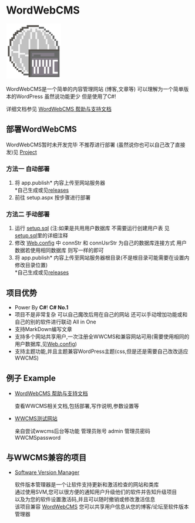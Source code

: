 # WordWebCMS

<img src="WWC.png" alt="WWC" style="height:150px" />

WordWebCMS是一个简单的内容管理网站 (博客,文章等)
可以理解为一个简单版本的WordPress 虽然说功能更少 但是使用了C#!

详细文档参见 [WordWebCMS 帮助与支持文档](wwcms.exlb.org)

## 部署WordWebCMS

WordWebCMS暂时未开发完毕 不推荐进行部署 (虽然说你也可以自己改了直接发)见 [Project](https://github.com/LorisYounger/WordWebCMS/projects/1)

### 方法一 自动部署

1. 将 app.publish\* 内容上传至网站服务器
   <br/>*自己生成或见[releases](https://github.com/LorisYounger/WordWebCMS/releases)
2. 前往 setup.aspx 按步骤进行部署

### 方法二 手动部署

1. 运行 [setup.sql](WordWebCMS/setup.sql) (注:如果是共用用户数据库 不需要运行创建用户表 见[setup.sql](WordWebCMS/setup.sql#L7)里的详细注释
2. 修改 [Web.config](WordWebCMS/Web.config#L13) 中 connStr 和 connUsrStr 为自己的数据库连接方式 用户数据若使用相同数据库 则写一样的即可
3. 将 app.publish\* 内容上传至网站服务器根目录(不是根目录可能需要在设置内修改目录位置)
    <br/>*自己生成或见[releases](https://github.com/LorisYounger/WordWebCMS/releases)

## 项目优势

- Power By **C#**!  **C# No.1**
- 项目不是非常复杂 可以自己魔改后用在自己的网站 还可以手动增加功能或和自己的别的软件进行联动 All in One
- 支持MarkDown编写文章
- 支持多个网站共享用户,一次注册全WWCMS和兼容网站可用(需要使用相同的用户数据库,见[Web.config](WordWebCMS/Web.config#L15))
- 支持主题功能,并且主题兼容WordPress主题(css,但是还是需要自己改改适应WWCMS) 

## 例子 Example

* [WordWebCMS 帮助与支持文档](http://wwcms.exlb.org/)

  查看WWCMS相关文档,包括部署,写作说明,参数设置等


* [WWCMS测试网站](https://wwcms.exlb.org/test/)

  亲自尝试wwcms后台等功能 管理员账号 admin 管理员密码 WWCMSpassword

## 与WWCMS兼容的项目

* [Software Version Manager](https://github.com/LorisYounger/SoftwareVersionManager)

  软件版本管理器是一个让软件支持更新和激活检查的网站和类库  
  通过使用SVM,您可以很方便的通知用户升级他们的软件并告知升级项目  
  以及为您的软件设置激活码,并且可以随时撤销或修改激活信息  
  该项目兼容 [WordWebCMS](https://github.com/LorisYounger/WordWebCMS) 您可以共享用户信息从您的博客/论坛至软件版本管理器

